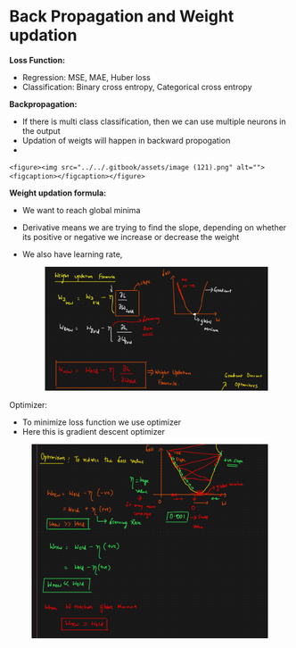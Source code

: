 # Back Propagation and Weight updation

**Loss Function:**

* Regression: MSE, MAE, Huber loss
* Classification: Binary cross entropy, Categorical cross entropy



**Backpropagation:**

* &#x20;If there is multi class classification, then we can use multiple neurons in the output
* Updation of weigts will happen in backward propogation
*

    <figure><img src="../../.gitbook/assets/image (121).png" alt=""><figcaption></figcaption></figure>

**Weight updation formula:**

* We want to reach global minima
* Derivative means we are trying to find the slope, depending on whether its positive or negative we increase or decrease the weight
*   We also have learning rate,

    <figure><img src="../../.gitbook/assets/image (122).png" alt=""><figcaption></figcaption></figure>

Optimizer:

* To minimize loss function we use optimizer
* Here this is gradient descent optimizer

<figure><img src="../../.gitbook/assets/image (123).png" alt=""><figcaption></figcaption></figure>
